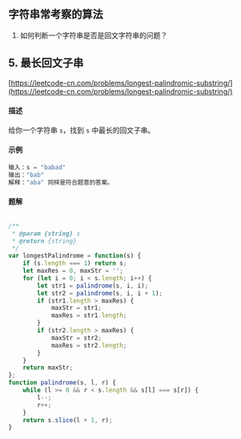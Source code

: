 ## 字符串常考察的算法

1. 如何判断一个字符串是否是回文字符串的问题？

## 5. 最长回文子串



[https://leetcode-cn.com/problems/longest-palindromic-substring/](https://leetcode-cn.com/problems/longest-palindromic-substring/)

#### 描述

给你一个字符串 `s`，找到 `s` 中最长的回文子串。

#### 示例

```js
输入：s = "babad"
输出："bab"
解释："aba" 同样是符合题意的答案。
```



#### 题解

```js

/**
 * @param {string} s
 * @return {string}
 */
var longestPalindrome = function(s) {
    if (s.length === 1) return s;
    let maxRes = 0, maxStr = '';
    for (let i = 0; i < s.length; i++) {
        let str1 = palindrome(s, i, i);
        let str2 = palindrome(s, i, i + 1);   
        if (str1.length > maxRes) {
            maxStr = str1;
            maxRes = str1.length;
        }
        if (str2.length > maxRes) {
            maxStr = str2;
            maxRes = str2.length;
        }
    }
    return maxStr;
};
function palindrome(s, l, r) {
    while (l >= 0 && r < s.length && s[l] === s[r]) {
        l--;
        r++;
    }
    return s.slice(l + 1, r);
}
```
